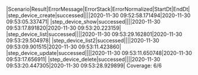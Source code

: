 |Scenario|Result|ErrorMessage|ErrorStack|ErrorNormalized|StartDt|EndDt|
|step_device_create|successed||||2020-11-30 09:52:58.171494|2020-11-30 09:53:05.337471|
|step_device_show|successed||||2020-11-30 09:53:17.891820|2020-11-30 09:53:20.223159|
|step_device_list|successed||||2020-11-30 09:53:29.162801|2020-11-30 09:53:29.504978|
|step_device_list2|successed||||2020-11-30 09:53:09.901515|2020-11-30 09:53:11.423860|
|step_device_update|successed||||2020-11-30 09:53:11.650748|2020-11-30 09:53:17.656911|
|step_device_delete|successed||||2020-11-30 09:53:20.447305|2020-11-30 09:53:28.929899|
Coverage: 6/6
